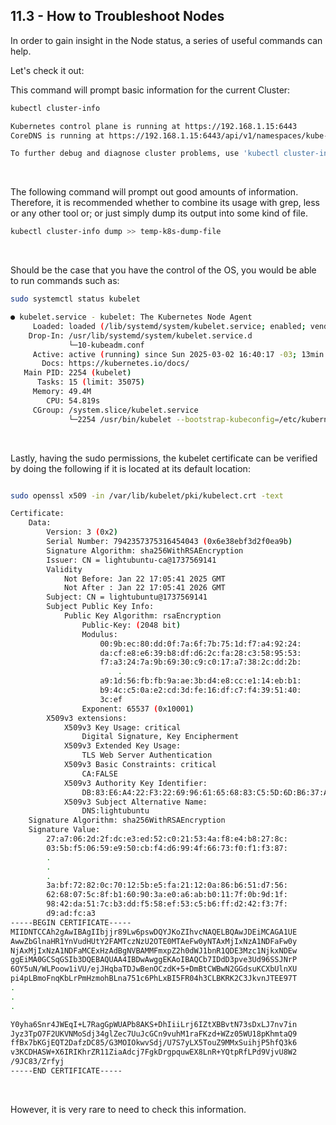 ## 11.3 - How to Troubleshoot Nodes

In order to gain insight in the Node status, a series of useful commands can help.

Let's check it out:

This command will prompt basic information for the current Cluster:
```bash
kubectl cluster-info

Kubernetes control plane is running at https://192.168.1.15:6443
CoreDNS is running at https://192.168.1.15:6443/api/v1/namespaces/kube-system/services/kube-dns:dns/proxy

To further debug and diagnose cluster problems, use 'kubectl cluster-info dump'.
```
&nbsp;

The following command will prompt out good amounts of information. Therefore, it is recommended whether to combine its usage with grep, less or any other tool or; or just simply dump its output into some kind of file.
```bash
kubectl cluster-info dump >> temp-k8s-dump-file
```
&nbsp;

Should be the case that you have the control of the OS, you would be able to run commands such as:

```bash
sudo systemctl status kubelet

● kubelet.service - kubelet: The Kubernetes Node Agent
     Loaded: loaded (/lib/systemd/system/kubelet.service; enabled; vendor preset: enabled)
    Drop-In: /usr/lib/systemd/system/kubelet.service.d
             └─10-kubeadm.conf
     Active: active (running) since Sun 2025-03-02 16:40:17 -03; 13min ago
       Docs: https://kubernetes.io/docs/
   Main PID: 2254 (kubelet)
      Tasks: 15 (limit: 35075)
     Memory: 49.4M
        CPU: 54.819s
     CGroup: /system.slice/kubelet.service
             └─2254 /usr/bin/kubelet --bootstrap-kubeconfig=/etc/kubernetes/bootstrap-kubelet.conf --kubeconfig=/etc/kubernetes/kubelet.conf --config=/var/lib/kubelet/config.yaml --co>
```
&nbsp;

Lastly, having the sudo permissions, the kubelet certificate can be verified by doing the following if it is located at its default location:

```bash

sudo openssl x509 -in /var/lib/kubelet/pki/kubelect.crt -text

Certificate:
    Data:
        Version: 3 (0x2)
        Serial Number: 7942357375316454043 (0x6e38ebf3d2f0ea9b)
        Signature Algorithm: sha256WithRSAEncryption
        Issuer: CN = lightubuntu-ca@1737569141
        Validity
            Not Before: Jan 22 17:05:41 2025 GMT
            Not After : Jan 22 17:05:41 2026 GMT
        Subject: CN = lightubuntu@1737569141
        Subject Public Key Info:
            Public Key Algorithm: rsaEncryption
                Public-Key: (2048 bit)
                Modulus:
                    00:9b:ec:80:dd:0f:7a:6f:7b:75:1d:f7:a4:92:24:
                    da:cf:e8:e6:39:b8:df:d6:2c:fa:28:c3:58:95:53:
                    f7:a3:24:7a:9b:69:30:c9:c0:17:a7:38:2c:dd:2b:
                        .
                    a9:1d:56:fb:fb:9a:ae:3b:d4:e8:cc:e1:14:eb:b1:
                    b9:4c:c5:0a:e2:cd:3d:fe:16:df:c7:f4:39:51:40:
                    3c:ef
                Exponent: 65537 (0x10001)
        X509v3 extensions:
            X509v3 Key Usage: critical
                Digital Signature, Key Encipherment
            X509v3 Extended Key Usage:
                TLS Web Server Authentication
            X509v3 Basic Constraints: critical
                CA:FALSE
            X509v3 Authority Key Identifier:
                DB:83:E6:A4:22:F3:22:69:96:61:65:68:83:C5:5D:6D:B6:37:A0:B1
            X509v3 Subject Alternative Name:
                DNS:lightubuntu
    Signature Algorithm: sha256WithRSAEncryption
    Signature Value:
        27:a7:06:2d:2f:dc:e3:ed:52:c0:21:53:4a:f8:e4:b8:27:8c:
        03:5b:f5:06:59:e9:50:cb:f4:d6:99:4f:66:73:f0:f1:f3:87:
        .
        .
        .
        3a:bf:72:82:0c:70:12:5b:e5:fa:21:12:0a:86:b6:51:d7:56:
        62:68:07:5c:8f:b1:60:90:3a:e0:a6:ab:b0:11:7f:0b:9d:1f:
        98:42:da:51:7c:b3:dd:f5:58:ef:53:c5:b6:ff:d2:42:f3:7f:
        d9:ad:fc:a3
-----BEGIN CERTIFICATE-----
MIIDNTCCAh2gAwIBAgIIbjjr89Lw6pswDQYJKoZIhvcNAQELBQAwJDEiMCAGA1UE
AwwZbGlnaHR1YnVudHUtY2FAMTczNzU2OTE0MTAeFw0yNTAxMjIxNzA1NDFaFw0y
NjAxMjIxNzA1NDFaMCExHzAdBgNVBAMMFmxpZ2h0dWJ1bnR1QDE3Mzc1NjkxNDEw
ggEiMA0GCSqGSIb3DQEBAQUAA4IBDwAwggEKAoIBAQCb7IDdD3pve3Ud96SSJNrP
6OY5uN/WLPoow1iVU/ejJHqbaTDJwBenOCzdK+5+DmBtCWBwN2GGdsuKCXbUlnXU
pi4pLBmoFnqKbLrPmHzmohBLna751c6PhLxBI5FR04h3CLBKRK2C3JkvnJTEE97T
.
.
.

Y0yha6Snr4JWEqI+L7RagGpWUAPb8AKS+DhIiiLrj6IZtXBBvtN73sDxLJ7nv7in
Jyz3TpO7F2UKVNMoSdj34glZec7UuJcGCn9vuhM1raFKzd+WZz05WU18pKhmtaQ9
ffBx7bKGjEQT2DafzDC85/G3MOIOkwvSdj/U7S7yLX5TouZ9MMxSuihjP5hfQ3k6
v3KCDHASW+X6IRIKhrZR11ZiaAdcj7FgkDrgpquwEX8LnR+YQtpRfLPd9VjvU8W2
/9JC83/Zrfyj
-----END CERTIFICATE-----
```

&nbsp;

However, it is very rare to need to check this information.